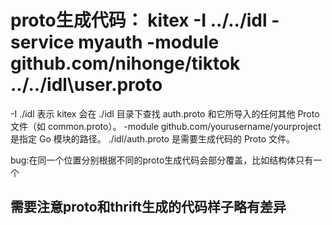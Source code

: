 # proto生成代码： kitex -I ../../idl -service myauth -module github.com/nihonge/tiktok ../../idl\user.proto
-I ./idl 表示 kitex 会在 ./idl 目录下查找 auth.proto 和它所导入的任何其他 Proto 文件（如 common.proto）。
-module github.com/yourusername/yourproject 是指定 Go 模块的路径。
./idl/auth.proto 是需要生成代码的 Proto 文件。

bug:在同一个位置分别根据不同的proto生成代码会部分覆盖，比如结构体只有一个
## 需要注意proto和thrift生成的代码样子略有差异